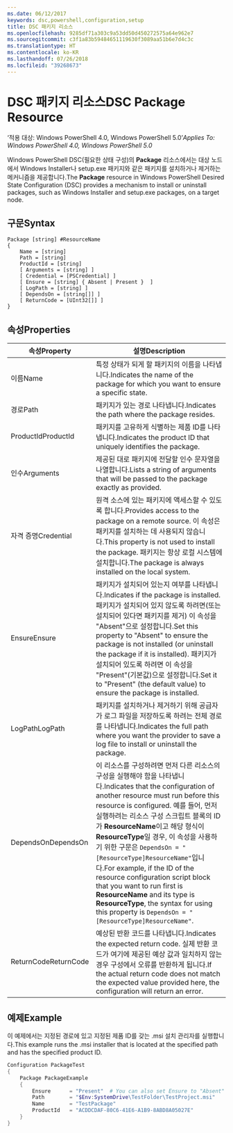 ```yaml
---
ms.date: 06/12/2017
keywords: dsc,powershell,configuration,setup
title: DSC 패키지 리소스
ms.openlocfilehash: 9285df71a303c9a53dd50d450272575a64e962e7
ms.sourcegitcommit: c3f1a83b59484651119630f3089aa51b6e7d4c3c
ms.translationtype: HT
ms.contentlocale: ko-KR
ms.lasthandoff: 07/26/2018
ms.locfileid: "39268673"
---
```

# <a name="dsc-package-resource"></a><span data-ttu-id="c1d17-103">DSC 패키지 리소스</span><span class="sxs-lookup"><span data-stu-id="c1d17-103">DSC Package Resource</span></span>

<span data-ttu-id="c1d17-104">‘적용 대상: Windows PowerShell 4.0, Windows PowerShell 5.0’</span><span class="sxs-lookup"><span data-stu-id="c1d17-104">_Applies To: Windows PowerShell 4.0, Windows PowerShell 5.0_</span></span>

<span data-ttu-id="c1d17-105">Windows PowerShell DSC(필요한 상태 구성)의 **Package** 리소스에서는 대상 노드에서 Windows Installer나 setup.exe 패키지와 같은 패키지를 설치하거나 제거하는 메커니즘을 제공합니다.</span><span class="sxs-lookup"><span data-stu-id="c1d17-105">The **Package** resource in Windows PowerShell Desired State Configuration (DSC) provides a mechanism to install or uninstall packages, such as Windows Installer and setup.exe packages, on a target node.</span></span>

## <a name="syntax"></a><span data-ttu-id="c1d17-106">구문</span><span class="sxs-lookup"><span data-stu-id="c1d17-106">Syntax</span></span>

```
Package [string] #ResourceName
{
    Name = [string]
    Path = [string]
    ProductId = [string]
    [ Arguments = [string] ]
    [ Credential = [PSCredential] ]
    [ Ensure = [string] { Absent | Present }  ]
    [ LogPath = [string] ]
    [ DependsOn = [string[]] ]
    [ ReturnCode = [UInt32[]] ]
}
```

## <a name="properties"></a><span data-ttu-id="c1d17-107">속성</span><span class="sxs-lookup"><span data-stu-id="c1d17-107">Properties</span></span>

| <span data-ttu-id="c1d17-108">속성</span><span class="sxs-lookup"><span data-stu-id="c1d17-108">Property</span></span> | <span data-ttu-id="c1d17-109">설명</span><span class="sxs-lookup"><span data-stu-id="c1d17-109">Description</span></span> |
| --- | --- |
| <span data-ttu-id="c1d17-110">이름</span><span class="sxs-lookup"><span data-stu-id="c1d17-110">Name</span></span>| <span data-ttu-id="c1d17-111">특정 상태가 되게 할 패키지의 이름을 나타냅니다.</span><span class="sxs-lookup"><span data-stu-id="c1d17-111">Indicates the name of the package for which you want to ensure a specific state.</span></span>|
| <span data-ttu-id="c1d17-112">경로</span><span class="sxs-lookup"><span data-stu-id="c1d17-112">Path</span></span>| <span data-ttu-id="c1d17-113">패키지가 있는 경로 나타냅니다.</span><span class="sxs-lookup"><span data-stu-id="c1d17-113">Indicates the path where the package resides.</span></span>|
| <span data-ttu-id="c1d17-114">ProductId</span><span class="sxs-lookup"><span data-stu-id="c1d17-114">ProductId</span></span>| <span data-ttu-id="c1d17-115">패키지를 고유하게 식별하는 제품 ID를 나타냅니다.</span><span class="sxs-lookup"><span data-stu-id="c1d17-115">Indicates the product ID that uniquely identifies the package.</span></span>|
| <span data-ttu-id="c1d17-116">인수</span><span class="sxs-lookup"><span data-stu-id="c1d17-116">Arguments</span></span>| <span data-ttu-id="c1d17-117">제공된 대로 패키지에 전달할 인수 문자열을 나열합니다.</span><span class="sxs-lookup"><span data-stu-id="c1d17-117">Lists a string of arguments that will be passed to the package exactly as provided.</span></span>|
| <span data-ttu-id="c1d17-118">자격 증명</span><span class="sxs-lookup"><span data-stu-id="c1d17-118">Credential</span></span>| <span data-ttu-id="c1d17-119">원격 소스에 있는 패키지에 액세스할 수 있도록 합니다.</span><span class="sxs-lookup"><span data-stu-id="c1d17-119">Provides access to the package on a remote source.</span></span> <span data-ttu-id="c1d17-120">이 속성은 패키지를 설치하는 데 사용되지 않습니다.</span><span class="sxs-lookup"><span data-stu-id="c1d17-120">This property is not used to install the package.</span></span> <span data-ttu-id="c1d17-121">패키지는 항상 로컬 시스템에 설치합니다.</span><span class="sxs-lookup"><span data-stu-id="c1d17-121">The package is always installed on the local system.</span></span>|
| <span data-ttu-id="c1d17-122">Ensure</span><span class="sxs-lookup"><span data-stu-id="c1d17-122">Ensure</span></span>| <span data-ttu-id="c1d17-123">패키지가 설치되어 있는지 여부를 나타냅니다.</span><span class="sxs-lookup"><span data-stu-id="c1d17-123">Indicates if the package is installed.</span></span> <span data-ttu-id="c1d17-124">패키지가 설치되어 있지 않도록 하려면(또는 설치되어 있다면 패키지를 제거) 이 속성을 "Absent"으로 설정합니다.</span><span class="sxs-lookup"><span data-stu-id="c1d17-124">Set this property to "Absent" to ensure the package is not installed (or uninstall the package if it is installed).</span></span> <span data-ttu-id="c1d17-125">패키지가 설치되어 있도록 하려면 이 속성을 "Present"(기본값)으로 설정합니다.</span><span class="sxs-lookup"><span data-stu-id="c1d17-125">Set it to "Present" (the default value) to ensure the package is installed.</span></span>|
| <span data-ttu-id="c1d17-126">LogPath</span><span class="sxs-lookup"><span data-stu-id="c1d17-126">LogPath</span></span>| <span data-ttu-id="c1d17-127">패키지를 설치하거나 제거하기 위해 공급자가 로그 파일을 저장하도록 하려는 전체 경로를 나타냅니다.</span><span class="sxs-lookup"><span data-stu-id="c1d17-127">Indicates the full path where you want the provider to save a log file to install or uninstall the package.</span></span>|
| <span data-ttu-id="c1d17-128">DependsOn</span><span class="sxs-lookup"><span data-stu-id="c1d17-128">DependsOn</span></span> | <span data-ttu-id="c1d17-129">이 리소스를 구성하려면 먼저 다른 리소스의 구성을 실행해야 함을 나타냅니다.</span><span class="sxs-lookup"><span data-stu-id="c1d17-129">Indicates that the configuration of another resource must run before this resource is configured.</span></span> <span data-ttu-id="c1d17-130">예를 들어, 먼저 실행하려는 리소스 구성 스크립트 블록의 ID가 **ResourceName**이고 해당 형식이 **ResourceType**일 경우, 이 속성을 사용하기 위한 구문은 `DependsOn = "[ResourceType]ResourceName"`입니다.</span><span class="sxs-lookup"><span data-stu-id="c1d17-130">For example, if the ID of the resource configuration script block that you want to run first is **ResourceName** and its type is **ResourceType**, the syntax for using this property is `DependsOn = "[ResourceType]ResourceName"`.</span></span>|
| <span data-ttu-id="c1d17-131">ReturnCode</span><span class="sxs-lookup"><span data-stu-id="c1d17-131">ReturnCode</span></span>| <span data-ttu-id="c1d17-132">예상된 반환 코드를 나타냅니다.</span><span class="sxs-lookup"><span data-stu-id="c1d17-132">Indicates the expected return code.</span></span> <span data-ttu-id="c1d17-133">실제 반환 코드가 여기에 제공된 예상 값과 일치하지 않는 경우 구성에서 오류를 반환하게 됩니다.</span><span class="sxs-lookup"><span data-stu-id="c1d17-133">If the actual return code does not match the expected value provided here, the configuration will return an error.</span></span>|

## <a name="example"></a><span data-ttu-id="c1d17-134">예제</span><span class="sxs-lookup"><span data-stu-id="c1d17-134">Example</span></span>

<span data-ttu-id="c1d17-135">이 예제에서는 지정된 경로에 있고 지정된 제품 ID를 갖는 .msi 설치 관리자를 실행합니다.</span><span class="sxs-lookup"><span data-stu-id="c1d17-135">This example runs the .msi installer that is located at the specified path and has the specified product ID.</span></span>

```powershell
Configuration PackageTest
{
    Package PackageExample
    {
        Ensure      = "Present"  # You can also set Ensure to "Absent"
        Path        = "$Env:SystemDrive\TestFolder\TestProject.msi"
        Name        = "TestPackage"
        ProductId   = "ACDDCDAF-80C6-41E6-A1B9-8ABD8A05027E"
    }
}
```